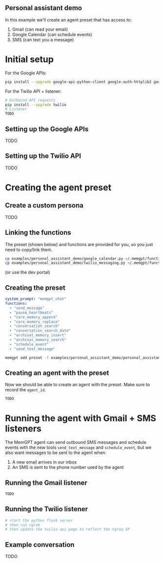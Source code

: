 ## Personal assistant demo

In this example we'll create an agent preset that has access to:
1. Gmail (can read your email)
2. Google Calendar (can schedule events)
3. SMS (can text you a message)

# Initial setup

For the Google APIs:
```sh
pip install --upgrade google-api-python-client google-auth-httplib2 google-auth-oauthlib
```

For the Twilio API + listener:
```sh
# Outbound API requests
pip install --upgrade twilio
# Listener
TODO
```

## Setting up the Google APIs

TODO

## Setting up the Twilio API

TODO

# Creating the agent preset

## Create a custom persona

TODO


## Linking the functions

The preset (shown below) and functions are provided for you, so you just need to copy/link them.

```sh
cp examples/personal_assistant_demo/google_calendar.py ~/.memgpt/functions/
cp examples/personal_assistant_demo/twilio_messaging.py ~/.memgpt/functions/
```

(or use the dev portal)

## Creating the preset

```yaml
system_prompt: "memgpt_chat"
functions:
  - "send_message"
  - "pause_heartbeats"
  - "core_memory_append"
  - "core_memory_replace"
  - "conversation_search"
  - "conversation_search_date"
  - "archival_memory_insert"
  - "archival_memory_search"
  - "schedule_event"
  - "send_text_message"
```

```sh
memgpt add preset -f examples/personal_assistant_demo/personal_assistant_preset.yaml --name pa_preset
```

## Creating an agent with the preset

Now we should be able to create an agent with the preset. Make sure to record the `agent_id`.

```sh
TODO
```

# Running the agent with Gmail + SMS listeners

The MemGPT agent can send outbound SMS messages and schedule events with the new tools `send_text_message` and `schedule_event`, but we also want messages to be sent to the agent when:
1. A new email arrives in our inbox
2. An SMS is sent to the phone number used by the agent

## Running the Gmail listener

```sh
TODO
```

## Running the Twilio listener

```sh
# start the python flask server
# then run ngrok
# then update the twilio api page to reflect the ngroq IP
```



## Example conversation

TODO